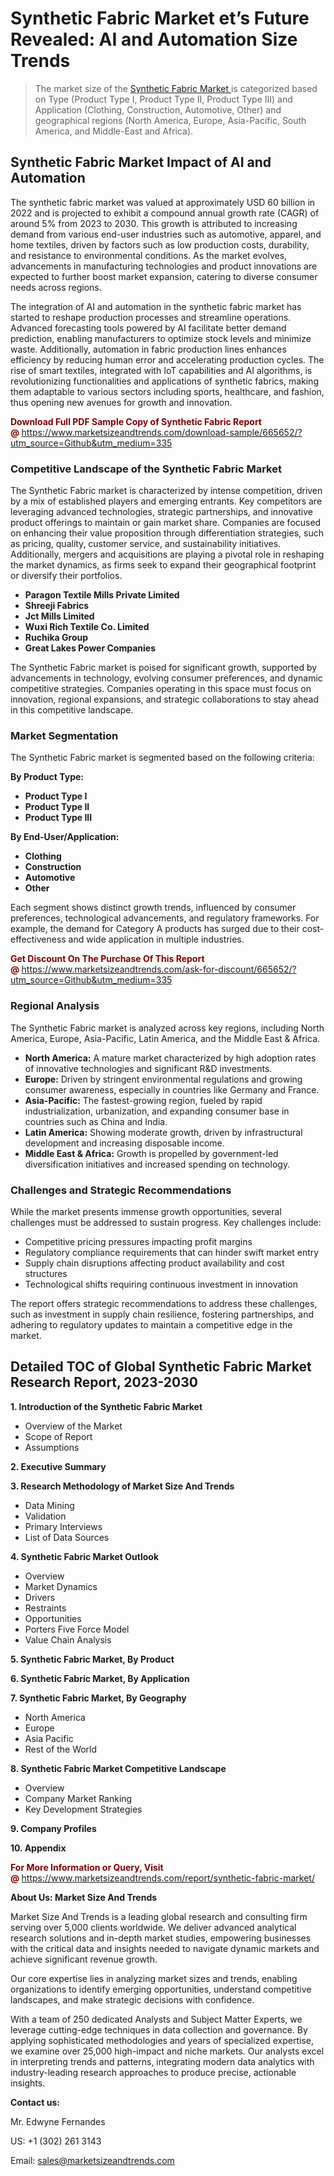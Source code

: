 <h1>Synthetic Fabric Market et’s Future Revealed: AI and Automation Size Trends</h1><blockquote><p>The market size of the <a href="https://www.marketsizeandtrends.com/download-sample/665652/?utm_source=Github&amp;utm_medium=335" target="_blank">Synthetic Fabric Market </a>is categorized based on Type (Product Type I, Product Type II, Product Type III) and Application (Clothing, Construction, Automotive, Other) and geographical regions (North America, Europe, Asia-Pacific, South America, and Middle-East and Africa).</p></blockquote><p><h2>Synthetic Fabric Market Impact of AI and Automation</h2><p>The synthetic fabric market was valued at approximately USD 60 billion in 2022 and is projected to exhibit a compound annual growth rate (CAGR) of around 5% from 2023 to 2030. This growth is attributed to increasing demand from various end-user industries such as automotive, apparel, and home textiles, driven by factors such as low production costs, durability, and resistance to environmental conditions. As the market evolves, advancements in manufacturing technologies and product innovations are expected to further boost market expansion, catering to diverse consumer needs across regions.</p><p>The integration of AI and automation in the synthetic fabric market has started to reshape production processes and streamline operations. Advanced forecasting tools powered by AI facilitate better demand prediction, enabling manufacturers to optimize stock levels and minimize waste. Additionally, automation in fabric production lines enhances efficiency by reducing human error and accelerating production cycles. The rise of smart textiles, integrated with IoT capabilities and AI algorithms, is revolutionizing functionalities and applications of synthetic fabrics, making them adaptable to various sectors including sports, healthcare, and fashion, thus opening new avenues for growth and innovation.</p></p><p><strong><span style="color: #800000;">Download Full PDF Sample Copy of Synthetic Fabric Report @</span>&nbsp;</strong><a href="https://www.marketsizeandtrends.com/download-sample/665652/?utm_source=Github&amp;utm_medium=335">https://www.marketsizeandtrends.com/download-sample/665652/?utm_source=Github&amp;utm_medium=335</a></p><h3>Competitive Landscape of the Synthetic Fabric Market</h3><p>The Synthetic Fabric market is characterized by intense competition, driven by a mix of established players and emerging entrants. Key competitors are leveraging advanced technologies, strategic partnerships, and innovative product offerings to maintain or gain market share. Companies are focused on enhancing their value proposition through differentiation strategies, such as pricing, quality, customer service, and sustainability initiatives. Additionally, mergers and acquisitions are playing a pivotal role in reshaping the market dynamics, as firms seek to expand their geographical footprint or diversify their portfolios.</p><p><strong><p><ul><li>Paragon Textile Mills Private Limited </li><li> Shreeji Fabrics </li><li> Jct Mills Limited </li><li> Wuxi Rich Textile Co. Limited </li><li> Ruchika Group </li><li> Great Lakes Power Companies</p></li></ul></p></strong></p><p>The Synthetic Fabric market is poised for significant growth, supported by advancements in technology, evolving consumer preferences, and dynamic competitive strategies. Companies operating in this space must focus on innovation, regional expansions, and strategic collaborations to stay ahead in this competitive landscape.</p><h3>Market Segmentation</h3><p>The Synthetic Fabric market is segmented based on the following criteria:</p><p><strong>By Product Type:</strong></p><p><strong><p><ul><li>Product Type I </li><li> Product Type II </li><li> Product Type III</p></li></ul></p></strong></p><p><strong>By End-User/Application:</strong></p><p><strong><p><ul><li>Clothing </li><li> Construction </li><li> Automotive </li><li> Other</p></li></ul></p></strong></p><p>Each segment shows distinct growth trends, influenced by consumer preferences, technological advancements, and regulatory frameworks. For example, the demand for Category A products has surged due to their cost-effectiveness and wide application in multiple industries.</p><p><strong><span style="color: #800000;">Get Discount On The Purchase Of This Report @&nbsp;</span></strong><a href="https://www.marketsizeandtrends.com/ask-for-discount/665652/?utm_source=Github&amp;utm_medium=335">https://www.marketsizeandtrends.com/ask-for-discount/665652/?utm_source=Github&amp;utm_medium=335</a></p><h3>Regional Analysis</h3><p>The Synthetic Fabric market is analyzed across key regions, including North America, Europe, Asia-Pacific, Latin America, and the Middle East &amp; Africa.</p><ul><li><strong>North America:</strong> A mature market characterized by high adoption rates of innovative technologies and significant R&amp;D investments.</li><li><strong>Europe:</strong> Driven by stringent environmental regulations and growing consumer awareness, especially in countries like Germany and France.</li><li><strong>Asia-Pacific:</strong> The fastest-growing region, fueled by rapid industrialization, urbanization, and expanding consumer base in countries such as China and India.</li><li><strong>Latin America:</strong> Showing moderate growth, driven by infrastructural development and increasing disposable income.</li><li><strong>Middle East &amp; Africa:</strong> Growth is propelled by government-led diversification initiatives and increased spending on technology.</li></ul><h3>Challenges and Strategic Recommendations</h3><p>While the market presents immense growth opportunities, several challenges must be addressed to sustain progress. Key challenges include:</p><ul><li>Competitive pricing pressures impacting profit margins</li><li>Regulatory compliance requirements that can hinder swift market entry</li><li>Supply chain disruptions affecting product availability and cost structures</li><li>Technological shifts requiring continuous investment in innovation</li></ul><p>The report offers strategic recommendations to address these challenges, such as investment in supply chain resilience, fostering partnerships, and adhering to regulatory updates to maintain a competitive edge in the market.</p><h2>Detailed TOC of Global Synthetic Fabric Market Research Report, 2023-2030</h2><p><strong>1. Introduction of the Synthetic Fabric Market</strong></p><ul><li>Overview of the Market</li><li>Scope of Report</li><li>Assumptions&nbsp;</li></ul><p><strong>2. Executive Summary</strong></p><p><strong>3. Research Methodology of <strong>Market Size And Trends</strong></strong></p><ul><li>Data Mining</li><li>Validation</li><li>Primary Interviews</li><li>List of Data Sources&nbsp;</li></ul><p><strong>4. Synthetic Fabric Market Outlook</strong></p><ul><li>Overview</li><li>Market Dynamics</li><li>Drivers</li><li>Restraints</li><li>Opportunities</li><li>Porters Five Force Model</li><li>Value Chain Analysis&nbsp;</li></ul><p><strong>5. Synthetic Fabric Market, By Product</strong></p><p><strong>6. Synthetic Fabric Market, By Application</strong></p><p><strong>7. Synthetic Fabric Market, By Geography</strong></p><ul><li>North America</li><li>Europe</li><li>Asia Pacific</li><li>Rest of the World&nbsp;</li></ul><p><strong>8. Synthetic Fabric Market Competitive Landscape</strong></p><ul><li>Overview</li><li>Company Market Ranking</li><li>Key Development Strategies&nbsp;</li></ul><p><strong>9. Company Profiles</strong></p><p><strong>10. Appendix</strong></p><p><strong><span style="color: #800000;">For More Information or Query, Visit @&nbsp;</span></strong><a href="https://www.marketsizeandtrends.com/report/synthetic-fabric-market/">https://www.marketsizeandtrends.com/report/synthetic-fabric-market/</a></p><p></p><p><strong>About Us:&nbsp;Market Size And Trends</strong></p><p>Market Size And Trends&nbsp;is a leading global research and consulting firm serving over 5,000 clients worldwide. We deliver advanced analytical research solutions and in-depth market studies, empowering businesses with the critical data and insights needed to navigate dynamic markets and achieve significant revenue growth.</p><p>Our core expertise lies in analyzing market sizes and trends, enabling organizations to identify emerging opportunities, understand competitive landscapes, and make strategic decisions with confidence.</p><p>With a team of 250 dedicated Analysts and Subject Matter Experts, we leverage cutting-edge techniques in data collection and governance. By applying sophisticated methodologies and years of specialized expertise, we examine over 25,000 high-impact and niche markets. Our analysts excel in interpreting trends and patterns, integrating modern data analytics with industry-leading research approaches to produce precise, actionable insights.</p><p><strong>Contact us:</strong></p><p>Mr. Edwyne Fernandes</p><p>US: +1 (302) 261 3143</p><p>Email: <a href="mailto:sales@marketsizeandtrends.com">sales@marketsizeandtrends.com</a>&nbsp;</p>
